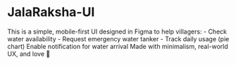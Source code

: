 # JalaRaksha-UI
This is a simple, mobile-first UI designed in Figma to help villagers:  -  Check water availability - Request emergency water tanker - Track daily usage (pie chart)  Enable notification for water arrival  Made with minimalism, real-world UX, and love 🌿

